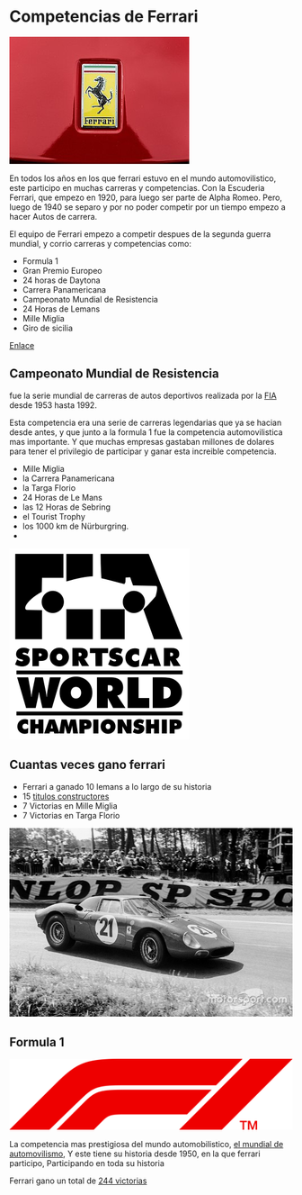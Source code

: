 # Competencias de Ferrari 

![](res/2013_Ferrari_458_Spider_(73530347).jpeg)

En todos los años en los que ferrari estuvo en el mundo automovilistico, este participo en muchas carreras y competencias. Con la Escuderia Ferrari, que empezo en 1920, para luego ser parte de Alpha Romeo. Pero, luego de 1940 se separo y por no poder competir por un tiempo empezo a hacer Autos de carrera.

El equipo de Ferrari empezo a competir despues de la segunda guerra mundial, y corrio carreras y competencias como:

- Formula 1 
- Gran Premio Europeo 
- 24 horas de Daytona
- Carrera Panamericana 
- Campeonato Mundial de Resistencia
- 24 Horas de Lemans 
- Mille Miglia 
- Giro de sicilia

[Enlace](https://es.wikipedia.org/wiki/Ferrari)
## Campeonato Mundial de Resistencia
fue la serie mundial de carreras de autos deportivos realizada por la [FIA](https://es.wikipedia.org/wiki/Federación_Internacional_del_Automóvil) desde 1953 hasta 1992.

 Esta competencia era una serie de carreras legendarias que ya se hacian desde antes, y que junto a la formula 1 fue la competencia automovilistica mas importante. Y que muchas empresas gastaban millones de dolares para tener el privilegio de participar y ganar esta increible competencia.
-  Mille Miglia
- la Carrera Panamericana 
- la Targa Florio
-  24 Horas de Le Mans
- las 12 Horas de Sebring
- el Tourist Trophy 
- los 1000 km de Nürburgring.
- 

![](res/FIA_SportscarWorldChampionship_1991.svg.png)

## Cuantas veces gano ferrari 
+ Ferrari a ganado 10 lemans a lo largo de su historia
+ 15 [titulos constructores](https://es.wikipedia.org/wiki/Campeonato_Mundial_de_Sport_Prototipos) 
+ 7 Victorias en Mille Miglia
+ 7 Victorias en Targa Florio 

![](res/lemans-24-hours-of-le-mans-1965-masten-gregory-jochen-rindt-ferrari-250lm.jpg)

## Formula 1 

![](res/F1.svg.png)

La competencia mas prestigiosa del mundo automobilistico, [el mundial de automovilismo](https://es.wikipedia.org/wiki/Fórmula_1), Y este tiene su historia desde 1950, en la que ferrari participo, Participando en toda su historia

Ferrari gano un total de [244 victorias](https://www.caranddriver.com/es/formula-1/equipos/a3478/ferrari/)

